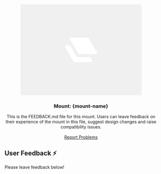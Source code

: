 <!-- WHEN SHARING MOUNTS, FILL OUT THIS TEMPLATE AND ADD AS 'README.md' IN MOUNT FOLDER-->

<!-- HEADER -->
<br />
<div align="center">
  <a href="https://github.com/Matta-Labs/camera-mounts">
    <!-- PLEASE UPLOAD IMAGE OF MOUNT TO IMAGES/ AND ADD IT HERE-->
    <img src="images/placeholder.png" alt="Logo" width="400" height="300">
  </a>

<h3 align="center">Mount: {mount-name} </h3>

  <p align="center">
    This is the FEEDBACK.md file for this mount. Users can leave feedback on their experience of the mount in this file, suggest design changes and raise compatibility issues.
    <br />
    <br />
    <a href="https://github.com/Matta-Labs/camera-mounts/issues">Report Problems</a>

  </p>
</div>

<!-- FEEDBACK -->
## User Feedback ⚡️

Please leave feedback below!

